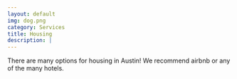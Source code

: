 ```yaml
---
layout: default
img: dog.png
category: Services
title: Housing
description: |
---
```

  There are many options for housing in Austin!  We recommend airbnb or any of the many hotels.  
